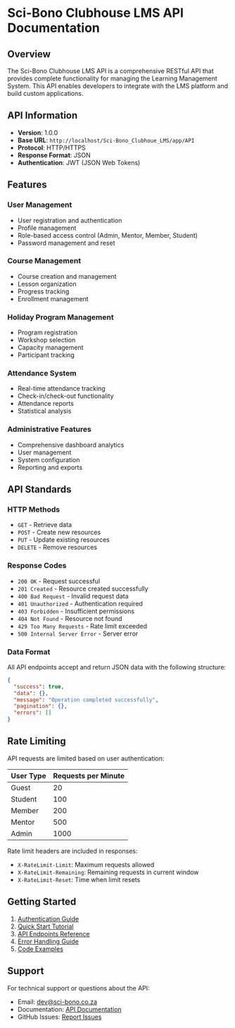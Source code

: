 # Sci-Bono Clubhouse LMS API Documentation

## Overview

The Sci-Bono Clubhouse LMS API is a comprehensive RESTful API that provides complete functionality for managing the Learning Management System. This API enables developers to integrate with the LMS platform and build custom applications.

## API Information

- **Version**: 1.0.0
- **Base URL**: `http://localhost/Sci-Bono_Clubhoue_LMS/app/API`
- **Protocol**: HTTP/HTTPS
- **Response Format**: JSON
- **Authentication**: JWT (JSON Web Tokens)

## Features

### User Management
- User registration and authentication
- Profile management
- Role-based access control (Admin, Mentor, Member, Student)
- Password management and reset

### Course Management
- Course creation and management
- Lesson organization
- Progress tracking
- Enrollment management

### Holiday Program Management
- Program registration
- Workshop selection
- Capacity management
- Participant tracking

### Attendance System
- Real-time attendance tracking
- Check-in/check-out functionality
- Attendance reports
- Statistical analysis

### Administrative Features
- Comprehensive dashboard analytics
- User management
- System configuration
- Reporting and exports

## API Standards

### HTTP Methods
- `GET` - Retrieve data
- `POST` - Create new resources
- `PUT` - Update existing resources
- `DELETE` - Remove resources

### Response Codes
- `200 OK` - Request successful
- `201 Created` - Resource created successfully
- `400 Bad Request` - Invalid request data
- `401 Unauthorized` - Authentication required
- `403 Forbidden` - Insufficient permissions
- `404 Not Found` - Resource not found
- `429 Too Many Requests` - Rate limit exceeded
- `500 Internal Server Error` - Server error

### Data Format
All API endpoints accept and return JSON data with the following structure:

```json
{
  "success": true,
  "data": {},
  "message": "Operation completed successfully",
  "pagination": {},
  "errors": []
}
```

## Rate Limiting

API requests are limited based on user authentication:

| User Type | Requests per Minute |
|-----------|-------------------|
| Guest     | 20                |
| Student   | 100               |
| Member    | 200               |
| Mentor    | 500               |
| Admin     | 1000              |

Rate limit headers are included in responses:
- `X-RateLimit-Limit`: Maximum requests allowed
- `X-RateLimit-Remaining`: Remaining requests in current window
- `X-RateLimit-Reset`: Time when limit resets

## Getting Started

1. [Authentication Guide](authentication.md)
2. [Quick Start Tutorial](quickstart.md)
3. [API Endpoints Reference](endpoints.md)
4. [Error Handling Guide](errors.md)
5. [Code Examples](examples.md)

## Support

For technical support or questions about the API:
- Email: dev@sci-bono.co.za
- Documentation: [API Documentation](https://docs.sci-bono-lms.com)
- GitHub Issues: [Report Issues](https://github.com/sci-bono/lms-api/issues)

